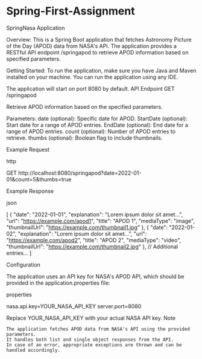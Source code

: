 # Spring-First-Assignment

SpringNasa Application

Overview:
This is a Spring Boot application that fetches Astronomy Picture of the Day (APOD) data from NASA's API. The application provides a RESTful API endpoint /springapod to retrieve APOD information based on specified parameters.

Getting Started:
To run the application, make sure you have Java and Maven installed on your machine. You can run the application using any IDE.

The application will start on port 8080 by default.
API Endpoint
GET /springapod

Retrieve APOD information based on the specified parameters.

Parameters:
    date (optional): Specific date for APOD.
    StartDate (optional): Start date for a range of APOD entries.
    EndDate (optional): End date for a range of APOD entries.
    count (optional): Number of APOD entries to retrieve.
    thumbs (optional): Boolean flag to include thumbnails.

Example Request

http

GET http://localhost:8080/springapod?date=2022-01-01&count=5&thumbs=true

Example Response

json

[
  {
    "date": "2022-01-01",
    "explanation": "Lorem ipsum dolor sit amet...",
    "url": "https://example.com/apod1",
    "title": "APOD 1",
    "mediaType": "image",
    "thumbnailUrl": "https://example.com/thumbnail1.jpg"
  },
  {
    "date": "2022-01-02",
    "explanation": "Lorem ipsum dolor sit amet...",
    "url": "https://example.com/apod2",
    "title": "APOD 2",
    "mediaType": "video",
    "thumbnailUrl": "https://example.com/thumbnail2.jpg"
  },
  // Additional entries...
]

Configuration

The application uses an API key for NASA's APOD API, which should be provided in the application.properties file:

properties

nasa.api.key=YOUR_NASA_API_KEY
server.port=8080

Replace YOUR_NASA_API_KEY with your actual NASA API key.
Note

    The application fetches APOD data from NASA's API using the provided parameters.
    It handles both list and single object responses from the API.
    In case of an error, appropriate exceptions are thrown and can be handled accordingly.
